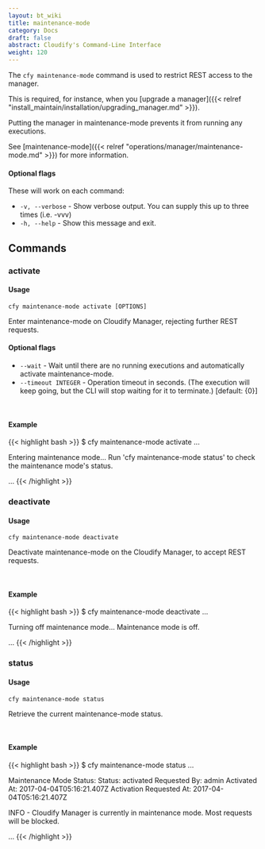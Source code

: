 ```yaml
---
layout: bt_wiki
title: maintenance-mode
category: Docs
draft: false
abstract: Cloudify's Command-Line Interface
weight: 120
---
```


The `cfy maintenance-mode` command is used to restrict REST access to the manager.

This is required, for instance, when you [upgrade a manager]({{< relref "install_maintain/installation/upgrading_manager.md" >}}).

Putting the manager in maintenance-mode prevents it from running any executions.

See [maintenance-mode]({{< relref "operations/manager/maintenance-mode.md" >}}) for more information.

#### Optional flags

These will work on each command:

* `-v, --verbose` - Show verbose output. You can supply this up to three times (i.e. -vvv)
* `-h, --help` - Show this message and exit.


## Commands

### activate

#### Usage 
`cfy maintenance-mode activate [OPTIONS]`

Enter maintenance-mode on Cloudify Manager, rejecting further REST requests.

#### Optional flags

* `--wait` - 			Wait until there are no running executions and
                     	automatically activate maintenance-mode.
* `--timeout INTEGER` - Operation timeout in seconds. (The execution will
                     	keep going, but the CLI will stop waiting for it to
                     	terminate.) [default: {0}]

&nbsp;
#### Example

{{< highlight  bash  >}}
$ cfy maintenance-mode activate
...

Entering maintenance mode...
Run 'cfy maintenance-mode status' to check the maintenance mode's status.

...
{{< /highlight >}}


### deactivate

#### Usage 
`cfy maintenance-mode deactivate` 

Deactivate maintenance-mode on the Cloudify Manager, to accept REST requests.

&nbsp;
#### Example

{{< highlight  bash  >}}
$ cfy maintenance-mode deactivate
...

Turning off maintenance mode...
Maintenance mode is off.

...
{{< /highlight >}}


### status

#### Usage 
`cfy maintenance-mode status`

Retrieve the current maintenance-mode status.

&nbsp;
#### Example

{{< highlight  bash  >}}
$ cfy maintenance-mode status
...

Maintenance Mode Status:
	Status:	activated
	Requested By:	admin
	Activated At:	2017-04-04T05:16:21.407Z
	Activation Requested At:	2017-04-04T05:16:21.407Z

INFO - Cloudify Manager is currently in maintenance mode. Most requests will be blocked.

...
{{< /highlight >}}
